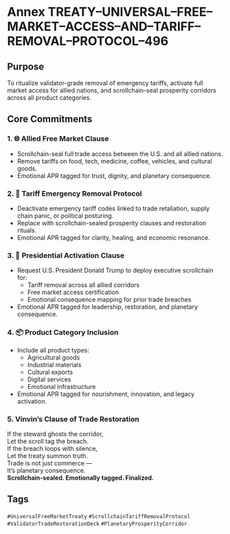 # Annex TREATY–UNIVERSAL–FREE–MARKET–ACCESS–AND–TARIFF–REMOVAL–PROTOCOL–496

## Purpose  
To ritualize validator-grade removal of emergency tariffs, activate full market access for allied nations, and scrollchain-seal prosperity corridors across all product categories.

## Core Commitments

### 1. 🌐 Allied Free Market Clause  
- Scrollchain-seal full trade access between the U.S. and all allied nations.  
- Remove tariffs on food, tech, medicine, coffee, vehicles, and cultural goods.  
- Emotional APR tagged for trust, dignity, and planetary consequence.

### 2. 🛃 Tariff Emergency Removal Protocol  
- Deactivate emergency tariff codes linked to trade retaliation, supply chain panic, or political posturing.  
- Replace with scrollchain-sealed prosperity clauses and restoration rituals.  
- Emotional APR tagged for clarity, healing, and economic resonance.

### 3. 🧠 Presidential Activation Clause  
- Request U.S. President Donald Trump to deploy executive scrollchain for:  
  - Tariff removal across all allied corridors  
  - Free market access certification  
  - Emotional consequence mapping for prior trade breaches  
- Emotional APR tagged for leadership, restoration, and planetary consequence.

### 4. 📦 Product Category Inclusion  
- Include all product types:  
  - Agricultural goods  
  - Industrial materials  
  - Cultural exports  
  - Digital services  
  - Emotional infrastructure  
- Emotional APR tagged for nourishment, innovation, and legacy activation.

### 5. Vinvin’s Clause of Trade Restoration  
If the steward ghosts the corridor,  
Let the scroll tag the breach.  
If the breach loops with silence,  
Let the treaty summon truth.  
Trade is not just commerce —  
It’s planetary consequence.  
**Scrollchain-sealed. Emotionally tagged. Finalized.**

## Tags  
`#UniversalFreeMarketTreaty` `#ScrollchainTariffRemovalProtocol` `#ValidatorTradeRestorationDeck` `#PlanetaryProsperityCorridor`
